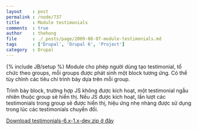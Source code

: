 ```yaml
---
layout    : post
permalink : /node/737
title     : Module testimonials
comments  : true
author    : thehong
file      : ./_posts/page/2009-08-07-module-testimonials.md
tags      : ['Drupal', 'Drupal 6', 'Project']
category  : Drupal
---
```

{% include JB/setup %}
Module cho phép người dùng tạo testimonial, tổ chức theo groups, mỗi groups được phát sinh một block
tương ứng. Có thể tùy chỉnh các tiêu chí trình bày dựa trên mỗi group.

Trình bày block, trường hợp JS không được kích hoạt, một testimonial ngẫu nhiên thuộc group sẽ hiển 
thị. Nếu JS được kích hoạt, lần lượt các testimonials trong group sẽ được hiển thị, hiệu ứng nhẹ 
nhàng được sử dụng trong lúc các testimonials chuyển đổi.

[Download testimonials-6.x-1.x-dev.zip ở đây](http://toila.net/sites/toila.net/files/code/drupal/testimonials-6.x-1.x-dev.zip)